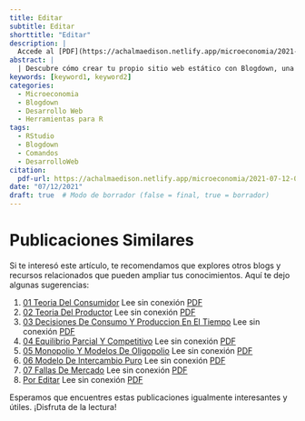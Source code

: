 ```yaml
---
title: Editar
subtitle: Editar
shorttitle: "Editar"
description: |
  Accede al [PDF](https://achalmaedison.netlify.app/microeconomia/2021-07-12-03-decisiones-de-consumo-y-produccion-en-el-tiempo/index.pdf) completo aquí.
abstract: |
  | Descubre cómo crear tu propio sitio web estático con Blogdown, una herramienta poderosa que combina R Markdown y Hugo. Aprende a usar comandos sencillos para personalizar, construir y alojar tu sitio web de manera fácil y rápida. ¡Comienza tu proyecto web hoy mismo!
keywords: [keyword1, keyword2]
categories:
  - Microeconomia
  - Blogdown
  - Desarrollo Web
  - Herramientas para R
tags:
  - RStudio
  - Blogdown
  - Comandos
  - DesarrolloWeb
citation:
  pdf-url: https://achalmaedison.netlify.app/microeconomia/2021-07-12-03-decisiones-de-consumo-y-produccion-en-el-tiempo/index.pdf
date: "07/12/2021"
draft: true  # Modo de borrador (false = final, true = borrador)
---
```







# Publicaciones Similares

Si te interesó este artículo, te recomendamos que explores otros blogs y recursos relacionados que pueden ampliar tus conocimientos. Aquí te dejo algunas sugerencias:


1. [01 Teoria Del Consumidor](https://achalmaedison.netlify.app/microeconomia/microeconomia/2021-06-28-01-teoria-del-consumidor) Lee sin conexión [PDF](https://achalmaedison.netlify.app/microeconomia/microeconomia/2021-06-28-01-teoria-del-consumidor/index.pdf)
2. [02 Teoria Del Productor](https://achalmaedison.netlify.app/microeconomia/microeconomia/2021-07-05-02-teoria-del-productor) Lee sin conexión [PDF](https://achalmaedison.netlify.app/microeconomia/microeconomia/2021-07-05-02-teoria-del-productor/index.pdf)
3. [03 Decisiones De Consumo Y Produccion En El Tiempo](https://achalmaedison.netlify.app/microeconomia/microeconomia/2021-07-12-03-decisiones-de-consumo-y-produccion-en-el-tiempo) Lee sin conexión [PDF](https://achalmaedison.netlify.app/microeconomia/microeconomia/2021-07-12-03-decisiones-de-consumo-y-produccion-en-el-tiempo/index.pdf)
4. [04 Equilibrio Parcial Y Competitivo](https://achalmaedison.netlify.app/microeconomia/microeconomia/2021-07-19-04-equilibrio-parcial-y-competitivo) Lee sin conexión [PDF](https://achalmaedison.netlify.app/microeconomia/microeconomia/2021-07-19-04-equilibrio-parcial-y-competitivo/index.pdf)
5. [05 Monopolio Y Modelos De Oligopolio](https://achalmaedison.netlify.app/microeconomia/microeconomia/2021-07-26-05-monopolio-y-modelos-de-oligopolio) Lee sin conexión [PDF](https://achalmaedison.netlify.app/microeconomia/microeconomia/2021-07-26-05-monopolio-y-modelos-de-oligopolio/index.pdf)
6. [06 Modelo De Intercambio Puro](https://achalmaedison.netlify.app/microeconomia/microeconomia/2021-08-02-06-modelo-de-intercambio-puro) Lee sin conexión [PDF](https://achalmaedison.netlify.app/microeconomia/microeconomia/2021-08-02-06-modelo-de-intercambio-puro/index.pdf)
7. [07 Fallas De Mercado](https://achalmaedison.netlify.app/microeconomia/microeconomia/2021-08-09-07-fallas-de-mercado) Lee sin conexión [PDF](https://achalmaedison.netlify.app/microeconomia/microeconomia/2021-08-09-07-fallas-de-mercado/index.pdf)
8. [Por Editar](https://achalmaedison.netlify.app/microeconomia/microeconomia/2024-03-31-por-editar) Lee sin conexión [PDF](https://achalmaedison.netlify.app/microeconomia/microeconomia/2024-03-31-por-editar/index.pdf)


Esperamos que encuentres estas publicaciones igualmente interesantes y útiles. ¡Disfruta de la lectura!

